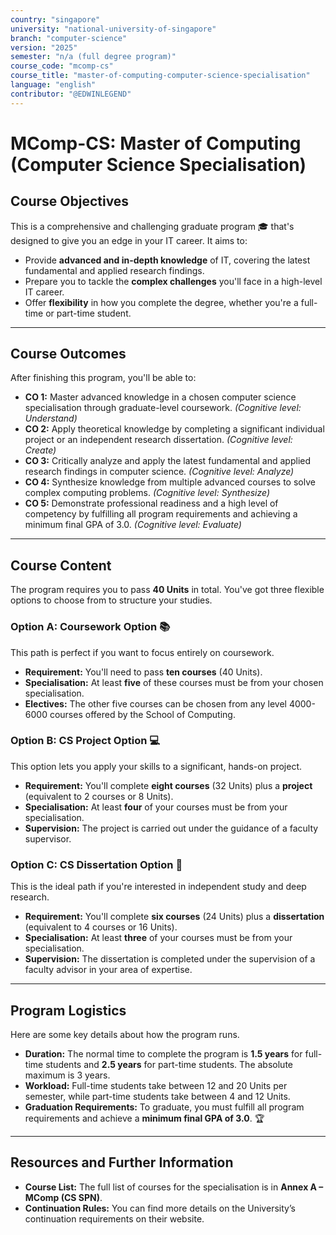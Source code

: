```yaml
---
country: "singapore"
university: "national-university-of-singapore"
branch: "computer-science"
version: "2025"
semester: "n/a (full degree program)"
course_code: "mcomp-cs"
course_title: "master-of-computing-computer-science-specialisation"
language: "english"
contributor: "@EDWINLEGEND"
---
```


# MComp-CS: Master of Computing (Computer Science Specialisation)

## Course Objectives

This is a comprehensive and challenging graduate program 🎓 that's designed to give you an edge in your IT career. It aims to:
* Provide **advanced and in-depth knowledge** of IT, covering the latest fundamental and applied research findings.
* Prepare you to tackle the **complex challenges** you'll face in a high-level IT career.
* Offer **flexibility** in how you complete the degree, whether you're a full-time or part-time student.

***

## Course Outcomes

After finishing this program, you'll be able to:
* **CO 1:** Master advanced knowledge in a chosen computer science specialisation through graduate-level coursework. *(Cognitive level: Understand)*
* **CO 2:** Apply theoretical knowledge by completing a significant individual project or an independent research dissertation. *(Cognitive level: Create)*
* **CO 3:** Critically analyze and apply the latest fundamental and applied research findings in computer science. *(Cognitive level: Analyze)*
* **CO 4:** Synthesize knowledge from multiple advanced courses to solve complex computing problems. *(Cognitive level: Synthesize)*
* **CO 5:** Demonstrate professional readiness and a high level of competency by fulfilling all program requirements and achieving a minimum final GPA of 3.0. *(Cognitive level: Evaluate)*

***

## Course Content

The program requires you to pass **40 Units** in total. You've got three flexible options to choose from to structure your studies.

### Option A: Coursework Option 📚
This path is perfect if you want to focus entirely on coursework.
* **Requirement:** You'll need to pass **ten courses** (40 Units).
* **Specialisation:** At least **five** of these courses must be from your chosen specialisation.
* **Electives:** The other five courses can be chosen from any level 4000-6000 courses offered by the School of Computing.

### Option B: CS Project Option 💻
This option lets you apply your skills to a significant, hands-on project.
* **Requirement:** You'll complete **eight courses** (32 Units) plus a **project** (equivalent to 2 courses or 8 Units).
* **Specialisation:** At least **four** of your courses must be from your specialisation.
* **Supervision:** The project is carried out under the guidance of a faculty supervisor.

### Option C: CS Dissertation Option 🔬
This is the ideal path if you're interested in independent study and deep research.
* **Requirement:** You'll complete **six courses** (24 Units) plus a **dissertation** (equivalent to 4 courses or 16 Units).
* **Specialisation:** At least **three** of your courses must be from your specialisation.
* **Supervision:** The dissertation is completed under the supervision of a faculty advisor in your area of expertise.

***

## Program Logistics

Here are some key details about how the program runs.
* **Duration:** The normal time to complete the program is **1.5 years** for full-time students and **2.5 years** for part-time students. The absolute maximum is 3 years.
* **Workload:** Full-time students take between 12 and 20 Units per semester, while part-time students take between 4 and 12 Units.
* **Graduation Requirements:** To graduate, you must fulfill all program requirements and achieve a **minimum final GPA of 3.0**. 🏆

***

## Resources and Further Information
* **Course List:** The full list of courses for the specialisation is in **Annex A – MComp (CS SPN)**.
* **Continuation Rules:** You can find more details on the University’s continuation requirements on their website.